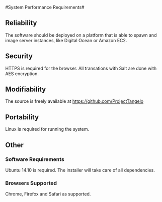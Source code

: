 #System Performance Requirements#

<div class="break"></div>

## Reliability
The software should be deployed on a platform that is able to spawn and image server instances, like Digital Ocean or Amazon EC2.

## Security
HTTPS is required for the browser. All transations with Salt are done with AES encryption. 

## Modifiability

The source is freely available at https://github.com/ProjectTangelo 

## Portability

Linux is required for running the system.

## Other
### Software Requirements

Ubuntu 14.10 is required. The installer will take care of all dependencies.

### Browsers Supported

Chrome, Firefox and Safari as supported.